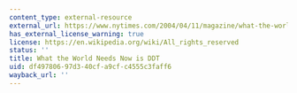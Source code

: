 ```yaml
---
content_type: external-resource
external_url: https://www.nytimes.com/2004/04/11/magazine/what-the-world-needs-now-is-ddt.html
has_external_license_warning: true
license: https://en.wikipedia.org/wiki/All_rights_reserved
status: ''
title: What the World Needs Now is DDT
uid: df497806-97d3-40cf-a9cf-c4555c3faff6
wayback_url: ''
---
```

